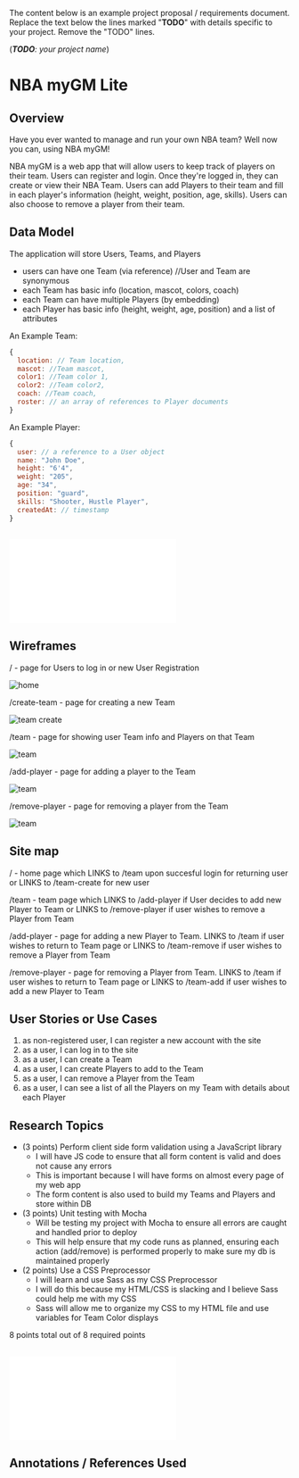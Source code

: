 The content below is an example project proposal / requirements document. Replace the text below the lines marked "__TODO__" with details specific to your project. Remove the "TODO" lines.

(___TODO__: your project name_)

# NBA myGM Lite

## Overview


Have you ever wanted to manage and run your own NBA team? Well now you can, using NBA myGM!

NBA myGM is a web app that will allow users to keep track of players on their team. Users can register and login. Once they're logged in, they can create or view their NBA Team. Users can add Players to their team and fill in each player's information (height, weight, position, age, skills). Users can also choose to remove a player from their team. 

## Data Model


The application will store Users, Teams, and Players

* users can have one Team (via reference) //User and Team are synonymous
* each Team has basic info (location, mascot, colors, coach)
* each Team can have multiple Players (by embedding)
* each Player has basic info (height, weight, age, position) and a list of attributes


An Example Team:

```javascript
{
  location: // Team location,
  mascot: //Team mascot,
  color1: //Team color 1,
  color2: //Team color2,
  coach: //Team coach,
  roster: // an array of references to Player documents
}
```

An Example Player:

```javascript
{
  user: // a reference to a User object
  name: "John Doe",
  height: "6'4",
  weight: "205",
  age: "34",
  position: "guard",
  skills: "Shooter, Hustle Player",
  createdAt: // timestamp
}
```


## ![Link to Commented First Draft Schema](db.js) 


## Wireframes

/ - page for Users to log in or new User Registration

![home](documentation/home.png)

/create-team - page for creating a new Team

![team create](documentation/team-create.png)

/team - page for showing user Team info and Players on that Team

![team](documentation/team.png)

/add-player - page for adding a player to the Team

![team](documentation/team-add.png)

/remove-player - page for removing a player from the Team

![team](documentation/team-remove.png)

## Site map


/ - home page which LINKS to /team upon succesful login for returning user or LINKS to /team-create for new user


/team - team page which LINKS to /add-player if User decides to add new Player to Team or LINKS to /remove-player if user wishes to remove a Player from Team


/add-player - page for adding a new Player to Team. LINKS to /team if user wishes to return to Team page or LINKS to /team-remove if user wishes to remove a Player from Team


/remove-player - page for removing a Player from Team. LINKS to /team if user wishes to return to Team page or LINKS to /team-add if user wishes to add a new Player to Team


## User Stories or Use Cases


1. as non-registered user, I can register a new account with the site
2. as a user, I can log in to the site
3. as a user, I can create a Team
4. as a user, I can create Players to add to the Team
5. as a user, I can remove a Player from the Team
6. as a user, I can see a list of all the Players on my Team with details about each Player

## Research Topics


* (3 points) Perform client side form validation using a JavaScript library
    * I will have JS code to ensure that all form content is valid and does not cause any errors
    * This is important because I will have forms on almost every page of my web app
    * The form content is also used to build my Teams and Players and store within DB
* (3 points) Unit testing with Mocha
    * Will be testing my project with Mocha to ensure all errors are caught and handled prior to deploy
    * This will help ensure that my code runs as planned, ensuring each action (add/remove) is performed properly to make sure my db is maintained properly
* (2 points) Use a CSS Preprocessor
    * I will learn and use Sass as my CSS Preprocessor 
    * I will do this because my HTML/CSS is slacking and I believe Sass could help me with my CSS
    * Sass will allow me to organize my CSS to my HTML file and use variables for Team Color displays

8 points total out of 8 required points 

## ![Link to Initial Main Project File](app.js) 


## Annotations / References Used


